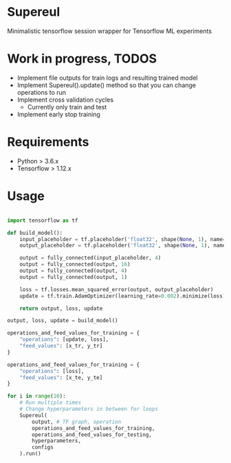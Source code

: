 # Supereul
Minimalistic tensorflow session wrapper for Tensorflow ML experiments

# Work in progress, TODOS
* Implement file outputs for train logs and resulting trained model
* Implement Supereul().update() method so that you can change operations to run
* Implement cross validation cycles
  * Currently only train and test
* Implement early stop training

# Requirements

* Python > 3.6.x
* Tensorflow > 1.12.x


# Usage
```python

import tensorflow as tf

def build_model():
    input_placeholder = tf.placeholder('float32', shape(None, 1), name="x")
    output_placeholder = tf.placeholder('float32', shape(None, 1), name="y")

    output = fully_connected(input_placeholder, 4)
    output = fully_connected(output, 16)
    output = fully_connected(output, 4)
    output = fully_connected(output, 1)

    loss = tf.losses.mean_squared_error(output, output_placeholder)
    update = tf.train.AdamOptimizer(learning_rate=0.002).minimize(loss)

    return output, loss, update

output, loss, update = build_model()

operations_and_feed_values_for_training = {
    "operations": [update, loss],
    "feed_values": [x_tr, y_tr]
}

operations_and_feed_values_for_training = {
    "operations": [loss],
    "feed_values": [x_te, y_te]
}

for i in range(10):
    # Run multiple times
    # Change hyperparameters in between for loops
	Supereul(
	    output, # TF graph, operation
	    operations_and_feed_values_for_training,
	    operations_and_feed_values_for_testing,
	    hyperparameters,
	    configs
	).run()

```
